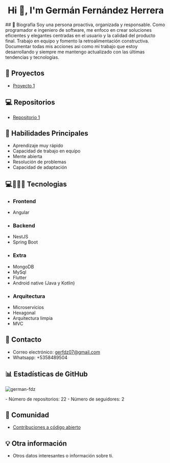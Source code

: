 <h1 align="center">Hi 👋, I'm Germán Fernández Herrera</h1>
## 📝 Biografía
Soy una persona proactiva, organizada y responsable. Como programador e ingeniero de software, me enfoco en crear soluciones eficientes y elegantes centradas en el usuario y la calidad del producto final. Trabajo en equipo y fomento la retroalimentación constructiva. Documentar todas mis acciones asi como mi trabajo que estoy desarrollando y siempre me mantengo actualizado con las últimas tendencias y tecnologías.

## 🚀 Proyectos
- [Proyecto 1](https://your-project-1-url.com)

## 💻 Repositorios
- [Repositorio 1](https://github.com/your_username/repository1)

## 🔧 Habilidades Principales
- Aprendizaje muy rápido
- Capacidad de trabajo en equipo
- Mente abierta
- Resolución de problemas 
- Capacidad de adaptación

## 💻💼👨‍💻 Tecnologias  
- ### Frontend
- Angular
- ### Backend
- NestJS
- Spring Boot
- ### Extra
- MongoDB
- MySql
- Flutter
- Android native (Java y Kotlin)
- ### Arquitectura
- Microservicios
- Hexagonal
- Arquitectura limpia
- MVC


## 💬 Contacto
- Correo electrónico: gerfdz07@gmail.com
- Whatsapp: +5358489504

## 📊 Estadísticas de GitHub
<p><img align="center" src="https://github-readme-stats.vercel.app/api/top-langs?username=german-fdz&show_icons=true&locale=en&layout=compact" alt="german-fdz" /></p>
- Número de repositorios: 22
- Número de seguidores: 2


## 💬 Comunidad
- [Contribuciones a código abierto](https://github.com/CuCodersCommunity)


## 💡 Otra información
- Otros datos interesantes o información sobre ti.

